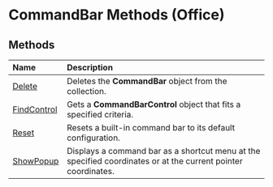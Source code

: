 
# CommandBar Methods (Office)

## Methods



|**Name**|**Description**|
|:-----|:-----|
|[Delete](6976f273-dbd4-5f3d-52ef-0d6d5cc886c9.md)|Deletes the  **CommandBar** object from the collection.|
|[FindControl](d5ff45de-a356-0dab-4233-88326d08535a.md)|Gets a  **CommandBarControl** object that fits a specified criteria.|
|[Reset](96dfb3cc-a53c-ea7f-eb98-96a983faa681.md)|Resets a built-in command bar to its default configuration.|
|[ShowPopup](e501b7d2-2606-976c-b391-1aa8fa07f105.md)|Displays a command bar as a shortcut menu at the specified coordinates or at the current pointer coordinates.|
